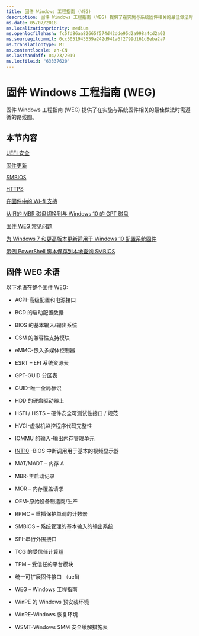 ```yaml
---
title: 固件 Windows 工程指南 (WEG)
description: 固件 Windows 工程指南 (WEG) 提供了在实施与系统固件相关的最佳做法时需遵循的路线图。
ms.date: 05/07/2018
ms.localizationpriority: medium
ms.openlocfilehash: fc5fd86aa82665f574d42dde95d2a998a4cd2a02
ms.sourcegitcommit: 0cc5051945559a242d941a6f2799d161d8eba2a7
ms.translationtype: MT
ms.contentlocale: zh-CN
ms.lasthandoff: 04/23/2019
ms.locfileid: "63337620"
---
```

# <a name="firmware-windows-engineering-guide-weg"></a>固件 Windows 工程指南 (WEG)

固件 Windows 工程指南 (WEG) 提供了在实施与系统固件相关的最佳做法时需遵循的路线图。


## <a name="in-this-section"></a>本节内容

[UEFI 安全](uefi-security.md)

[固件更新](firmware-update.md)

[SMBIOS](smbios.md)

[HTTPS](https-boot.md)

[在固件中的 Wi-fi 支持](wi-fi-support-in-firmware.md)

[从旧的 MBR 磁盘切换到与 Windows 10 的 GPT 磁盘](switch-from-legacy-mbr-disk-to-gpt-disk-with-windows-10.md)

[固件 WEG 常见问题](frequently-asked-questions.md)

[为 Windows 7 和更高版本更新适用于 Windows 10 配置系统固件](configure-system-firmware-for-windows-7-and-later-update-for-windows-10.md)

[示例 PowerShell 脚本保存到本地查询 SMBIOS](sample-powershell-script-to-query-smbios-locally.md)

                                           





## <a name="firmware-weg-terminology"></a>固件 WEG 术语

以下术语在整个固件 WEG:

- ACPI-高级配置和电源接口

- BCD 的启动配置数据

- BIOS 的基本输入/输出系统

- CSM 的兼容性支持模块

- eMMC-嵌入多媒体控制器

- ESRT – EFI 系统资源表

- GPT-GUID 分区表

- GUID-唯一全局标识

- HDD 的硬盘驱动器上

- HSTI / HSTS – 硬件安全可测试性接口 / 规范

- HVCI-虚拟机监控程序代码完整性

- IOMMU 的输入-输出内存管理单元

- [INT10](https://en.wikipedia.org/wiki/INT_10H) -BIOS 中断调用用于基本的视频显示器

- MAT/MADT – 内存 A

- MBR-主启动记录

- MOR – 内存覆盖请求

- OEM-原始设备制造商/生产

- RPMC – 重播保护单调的计数器

- SMBIOS – 系统管理的基本输入的输出系统

- SPI-串行外围接口

- TCG 的受信任计算组

- TPM – 受信任的平台模块

- 统一可扩展固件接口 （uefi)

- WEG – Windows 工程指南

- WinPE 的 Windows 预安装环境

- WinRE-Windows 恢复环境

- WSMT-Windows SMM 安全缓解措施表




